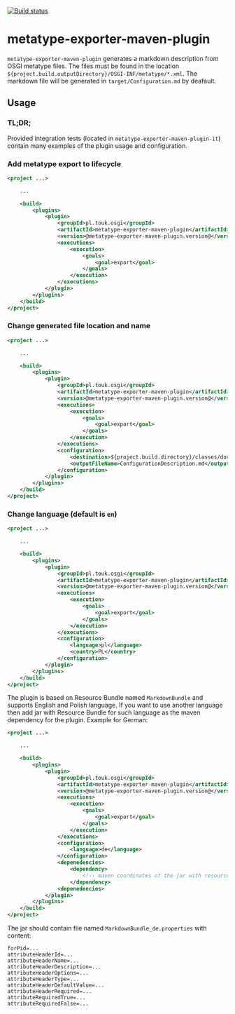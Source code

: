 [![Build status](https://travis-ci.org/TouK/metatype-exporter-maven-plugin.svg?branch=master)](https://travis-ci.org/TouK/metatype-exporter-maven-plugin)

# metatype-exporter-maven-plugin

`metatype-exporter-maven-plugin` generates a markdown description from OSGI metatype files. The files must be found in the location `${project.build.outputDirectory}/OSGI-INF/metatype/*.xml`. The markdown file will be generated in `target/Configuration.md` by deafault.

## Usage

### TL;DR;

Provided integration tests (located in `metatype-exporter-maven-plugin-it`) contain many examples of the plugin usage and configuration.

### Add metatype export to lifecycle

```xml
<project ...>

    ...

    <build>
        <plugins>
            <plugin>
                <groupId>pl.touk.osgi</groupId>
                <artifactId>metatype-exporter-maven-plugin</artifactId>
                <version>@metatype-exporter-maven-plugin.version@</version>
                <executions>
                    <execution>
                        <goals>
                            <goal>export</goal>
                        </goals>
                    </execution>
                </executions>
            </plugin>
        </plugins>
    </build>
</project>
```

### Change generated file location and name

```xml
<project ...>

    ...

    <build>
        <plugins>
            <plugin>
                <groupId>pl.touk.osgi</groupId>
                <artifactId>metatype-exporter-maven-plugin</artifactId>
                <version>@metatype-exporter-maven-plugin.version@</version>
                <executions>
                    <execution>
                        <goals>
                            <goal>export</goal>
                        </goals>
                    </execution>
                </executions>
                <configuration>
                    <destination>${project.build.directory}/classes/documentation</destination>
                    <outputFileName>ConfigurationDescription.md</outputFileName>
                </configuration>
            </plugin>
        </plugins>
    </build>
</project>
```

### Change language (default is `en`)

```xml
<project ...>

    ...

    <build>
        <plugins>
            <plugin>
                <groupId>pl.touk.osgi</groupId>
                <artifactId>metatype-exporter-maven-plugin</artifactId>
                <version>@metatype-exporter-maven-plugin.version@</version>
                <executions>
                    <execution>
                        <goals>
                            <goal>export</goal>
                        </goals>
                    </execution>
                </executions>
                <configuration>
                    <language>pl</language>
                    <country>PL</country>
                </configuration>
            </plugin>
        </plugins>
    </build>
</project>
```

The plugin is based on Resource Bundle named `MarkdownBundle` and supports English and Polish language. If you want to use another language then add jar with Resource Bundle for such language as the maven dependency for the plugin. Example for German:

```xml
<project ...>

    ...

    <build>
        <plugins>
            <plugin>
                <groupId>pl.touk.osgi</groupId>
                <artifactId>metatype-exporter-maven-plugin</artifactId>
                <version>@metatype-exporter-maven-plugin.version@</version>
                <executions>
                    <execution>
                        <goals>
                            <goal>export</goal>
                        </goals>
                    </execution>
                </executions>
                <configuration>
                    <language>de</language>
                </configuration>
                <depenedencies>
                    <dependency>
                        <!-- maven coordinates of the jar with resource bundle -->
                    </dependency>
                <depenedencies>
            </plugin>
        </plugins>
    </build>
</project>
```

The jar should contain file named `MarkdownBundle_de.properties` with content:

```
forPid=...
attributeHeaderId=...
attributeHeaderName=...
attributeHeaderDescription=...
attributeHeaderOptions=...
attributeHeaderType=...
attributeHeaderDefaultValue=...
attributeHeaderRequired=...
attributeRequiredTrue=...
attributeRequiredFalse=...
```
